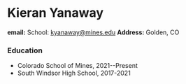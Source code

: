 # Kieran Yanaway
**email:** School: kyanaway@mines.edu
**Address:** Golden, CO
### Education
- Colorado School of Mines, 2021--Present
- South Windsor High School, 2017-2021
